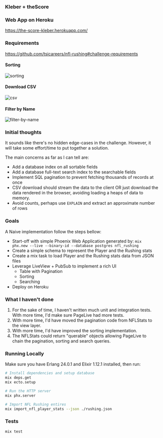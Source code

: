 ### Kleber + theScore

### Web App on Heroku

https://the-score-kleber.herokuapp.com/

### Requirements

https://github.com/tsicareers/nfl-rushing#challenge-requirements

#### Sorting

![sorting](http://g.recordit.co/LSDbVqiYxy.gif)

#### Download CSV

![csv](http://g.recordit.co/gWgsLHWZVK.gif)
#### Filter by Name

![filter-by-name](http://g.recordit.co/RiCSKpqaI9.gif)

### Initial thoughts

It sounds like there's no hidden edge-cases in the challenge. However, it will take some effort/time to put together a solution.

The main concerns as far as I can tell are:

* Add a database index on all sortable fields
* Add a database full-text search index to the searchable fields
* Implement SQL pagination to prevent fetching thousands of records at once
* CSV download should stream the data to the client OR just download the data rendered in the browser, avoiding loading a heaps of data to memory.
* Avoid counts, perhaps use `EXPLAIN` and extract an approximate number of rows

### Goals

A Naive implementation follow the steps bellow:

* Start-off with simple Phoenix Web Application generated by: `mix phx.new --live --binary-id --database postgres nfl_rushing`
* Create a simple schema to represent the Player and the Rushing stats
* Create a mix task to load Player and the Rushing stats data from JSON files
* Leverage LiveView + PubSub to implement a rich UI
    * Table with Pagination
    * Sorting
    * Searching
* Deploy on Heroku


### What I haven't done

1. For the sake of time, I haven't written much unit and integration tests. With more time, I'd make sure PageLive had more tests.
2. With more time, I'd have moved the pagination code from NFLStats to the view layer.
3. With more time, I'd have improved the sorting implementation.  
4. The NFLStats could return "querable" objects allowing PageLive to chain the pagination, sorting and search queries.
### Running Locally 

Make sure you have Erlang 24.0.1 and Elixir 1.12.1 installed, then run:

```sh
# Install dependencies and setup database
mix deps.get
mix ecto.setup

# Run the HTTP server
mix phx.server 

# Import NFL Rushing entires
mix import_nfl_player_stats --json ./rushing.json
```

### Tests

```sh
mix test
```
